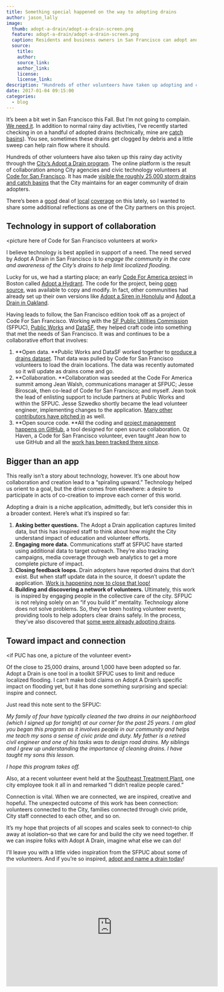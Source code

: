 ```yaml
---
title: Something special happened on the way to adopting drains
author: jason_lally
image:
  thumb: adopt-a-drain/adopt-a-drain-screen.png
  feature: adopt-a-drain/adopt-a-drain-screen.png
  caption: Residents and business owners in San Francisco can adopt and care for drains thanks to a collaboration among the City and volunteers. Pictured above is the Adopt a Drain website.
  source:
    title:
    author:
    source_link:
    author_link:
    license:
    license_link:
description: "Hundreds of other volunteers have taken up adopting and caring for City drains through the City’s Adopt a Drain program. The online platform is the result of collaboration among City agencies and civic technology volunteers at Code for San Francisco. It has made visible the roughly 25,000 storm drains and catch basins that the City maintains. It's also done something surprising."
date: 2017-01-04 09:15:00
categories:
  - blog
---
```



It’s been a bit wet in San Francisco this Fall. But I’m not going to complain. [We need it](http://www.mercurynews.com/2016/10/29/california-drought-is-october-rain-making-a-difference/). In addition to normal rainy day activities, I’ve recently started checking in on a handful of adopted drains (technically, mine are [catch basins](http://www.sfwater.org/index.aspx?page=399)). You see, sometimes these drains get clogged by debris and a little sweep can help rain flow where it should.

Hundreds of other volunteers have also taken up this rainy day activity through the [City’s Adopt a Drain program](https://adoptadrain.sfwater.org). The online platform is the result of collaboration among City agencies and civic technology volunteers at [Code for San Francisco](https://codeforsanfrancisco.org). It has made [visible the roughly 25,000 storm drains and catch basins](http://www.sfwater.org/index.aspx?page=399) that the City maintains for an eager community of drain adopters.

There’s been a [good](http://www.ktvu.com/news/101010004-story) deal of [local](http://hoodline.com/2016/11/the-great-leaf-catcher-puuurple-drainnnn-san-francisco-residents-adopt-drains-to-prevent-flooding) [coverage](http://www.sfchronicle.com/bayarea/article/SF-letting-residents-adopt-name-storm-drains-to-10816481.php) on this lately, so I wanted to share some additional reflections as one of the City partners on this project.

## Technology in support of collaboration

&lt;picture here of Code for San Francisco volunteers at work&gt;

I believe technology is best applied in support of a need. The need served by Adopt A Drain in San Francisco is to *engage the community in the care and awareness of the City’s drains to help limit localized flooding*.

Lucky for us, we had a starting place; an early [Code For America project](http://archive.codeforamerica.org/products/adopt-a-hydrant/) in Boston called [Adopt a Hydrant](http://www.adoptahydrant.org/). The code for the project, being [open source](https://opensource.org/osd-annotated), was available to copy and modify. In fact, other communities had already set up their own versions like [Adopt a Siren in Honolulu](http://sirens.honolulu.gov/) and [Adopt a Drain in Oakland](http://adoptadrainoakland.com/).

Having leads to follow, the San Francisco edition took off as a project of Code For San Francisco. Working with the [SF Public Utilities Commission](http://www.sfwater.org) (SFPUC), [Public Works](http://sfpublicworks.org/) and [DataSF](https://datasf.org), they helped craft code into something that met the needs of San Francisco. It was and continues to be a collaborative effort that involves:

1. **Open data.&nbsp;**Public Works and DataSF worked together to [produce a drains dataset](https://data.sfgov.org/City-Infrastructure/Stormwater-inlets-drains-and-catch-basins/jtgq-b7c5). That data was pulled by Code for San Francisco volunteers to load the drain locations. The data was recently automated so it will update as drains come and go.
2. **Collaboration.&nbsp;**Collaboration was seeded at the Code For America summit among Jean Walsh, communications manager at SFPUC; Jesse Biroscak, then co-lead of Code for San Francisco; and myself. Jean took the lead of enlisting support to include partners at Public Works and within the SFPUC. Jesse Szwedko shortly became the lead volunteer engineer, implementing changes to the application. [Many other contributors have pitched in](https://github.com/sfbrigade/adopt-a-drain/graphs/contributors) as well.
3. **Open source code.&nbsp;**All the coding and [project management happens on GitHub](https://github.com/sfbrigade/adopt-a-drain), a tool designed for open source collaboration. Oz Haven, a Code for San Francisco volunteer, even taught Jean how to use GitHub and all the [work has been tracked there since](https://github.com/sfbrigade/adopt-a-drain/issues).

## Bigger than an app

This really isn’t a story about technology, however. It’s one about how collaboration and creation lead to a “spiraling upward.” Technology helped us orient to a goal, but the drive comes from elsewhere: a desire to participate in acts of co-creation to improve each corner of this world.

Adopting a drain is a niche application, admittedly, but let’s consider this in a broader context. Here’s what it’s inspired so far:

1. **Asking better questions.** The Adopt a Drain application captures limited data, but this has inspired staff to think about how might the City understand impact of education and volunteer efforts.
2. **Engaging more data.** Communications staff at SFPUC have started using additional data to target outreach. They’re also tracking campaigns, media coverage through web analytics to get a more complete picture of impact.
3. **Closing feedback loops.** Drain adopters have reported drains that don’t exist. But when staff update data in the source, it doesn’t update the application. [Work is happening now to close that loop!](https://github.com/sfbrigade/adopt-a-drain/pull/198)
4. **Building and discovering a network of volunteers.** Ultimately, this work is inspired by engaging people in the collective care of the city. SFPUC is not relying solely on an “if you build it” mentality. Technology alone does not solve problems. So, they’ve been hosting volunteer events; providing tools to help adopters clear drains safely. In the process, they’ve also discovered that [some were already adopting drains](http://www.sfchronicle.com/bayarea/article/SF-letting-residents-adopt-name-storm-drains-to-10816481.php).

## Toward impact and connection

&lt;if PUC has one, a picture of the volunteer event&gt;

Of the close to 25,000 drains, around 1,000 have been adopted so far. Adopt a Drain is one tool in a toolkit SFPUC uses to limit and reduce localized flooding. I can’t make bold claims on Adopt A Drain’s specific impact on flooding yet, but it has done something surprising and special: inspire and connect.

Just read this note sent to the SFPUC:

*My family of four have typically cleaned the two drains in our neighborhood (which I signed up for tonight) at our corner for the past 25 years. I am glad you began this program as it involves people in our community and helps me teach my sons a sense of civic pride and duty. My father is a retired civil engineer and one of his tasks was to design road drains. My siblings and I grew up understanding the importance of cleaning drains. I have taught my sons this lesson.*

*I hope this program takes off.*

Also, at a recent volunteer event held at the [Southeast Treatment Plant](https://sfwater.org/index.aspx?page=616), one city employee took it all in and remarked “I didn’t realize people cared.”

Connection is vital. When we are connected, we are inspired, creative and hopeful. The unexpected outcome of this work has been connection: volunteers connected to the City, families connected through civic pride, City staff connected to each other, and so on.

It’s my hope that projects of all scopes and scales seek to connect–to chip away at isolation–so that we care for and build the city we need together. If we can inspire folks with Adopt A Drain, imagine what else we can do!

I’ll leave you with a little video inspiration from the SFPUC about some of the volunteers. And if you’re so inspired, [adopt and name a drain today](https://adoptadrain.sfwater.org)!

<div class="embed-responsive embed-responsive-16by9"><iframe width="560" height="315" src="https://www.youtube.com/embed/J3VvLshNE4Y?list=PLi3CgGqFmQsWOflGLenuFhG13Gc_SjgpG" frameborder="0" allowfullscreen=""></iframe></div>